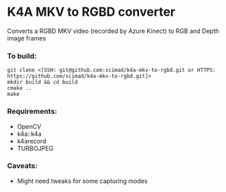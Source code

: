# K4A MKV to RGBD converter

Converts a RGBD MKV video (recorded by Azure Kinect) to RGB and Depth image frames

### To build:
```
git clone <[SSH: git@github.com:scimad/k4a-mkv-to-rgbd.git or HTTPS: https://github.com/scimad/k4a-mkv-to-rgbd.git]>
mkdir build && cd build
cmake ..
make
```

### Requirements:
* OpenCV
* k4a::k4a
* k4arecord
* TURBOJPEG

### Caveats:
- Might need tweaks for some capturing modes
